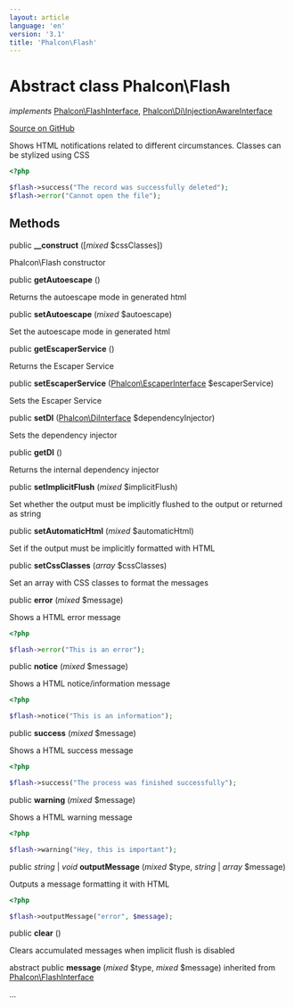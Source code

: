 ```yaml
---
layout: article
language: 'en'
version: '3.1'
title: 'Phalcon\Flash'
---
```

# Abstract class **Phalcon\Flash**

*implements* [Phalcon\FlashInterface](/3.1/en/api/Phalcon_FlashInterface), [Phalcon\Di\InjectionAwareInterface](/3.1/en/api/Phalcon_Di_InjectionAwareInterface)

<a href="https://github.com/phalcon/cphalcon/tree/v3.1.0/phalcon/flash.zep" class="btn btn-default btn-sm">Source on GitHub</a>

Shows HTML notifications related to different circumstances. Classes can be stylized using CSS

```php
<?php

$flash->success("The record was successfully deleted");
$flash->error("Cannot open the file");

```


## Methods
public  **__construct** ([*mixed* $cssClasses])

Phalcon\Flash constructor



public  **getAutoescape** ()

Returns the autoescape mode in generated html



public  **setAutoescape** (*mixed* $autoescape)

Set the autoescape mode in generated html



public  **getEscaperService** ()

Returns the Escaper Service



public  **setEscaperService** ([Phalcon\EscaperInterface](/3.1/en/api/Phalcon_EscaperInterface) $escaperService)

Sets the Escaper Service



public  **setDI** ([Phalcon\DiInterface](/3.1/en/api/Phalcon_DiInterface) $dependencyInjector)

Sets the dependency injector



public  **getDI** ()

Returns the internal dependency injector



public  **setImplicitFlush** (*mixed* $implicitFlush)

Set whether the output must be implicitly flushed to the output or returned as string



public  **setAutomaticHtml** (*mixed* $automaticHtml)

Set if the output must be implicitly formatted with HTML



public  **setCssClasses** (*array* $cssClasses)

Set an array with CSS classes to format the messages



public  **error** (*mixed* $message)

Shows a HTML error message

```php
<?php

$flash->error("This is an error");

```



public  **notice** (*mixed* $message)

Shows a HTML notice/information message

```php
<?php

$flash->notice("This is an information");

```



public  **success** (*mixed* $message)

Shows a HTML success message

```php
<?php

$flash->success("The process was finished successfully");

```



public  **warning** (*mixed* $message)

Shows a HTML warning message

```php
<?php

$flash->warning("Hey, this is important");

```



public *string* | *void* **outputMessage** (*mixed* $type, *string* | *array* $message)

Outputs a message formatting it with HTML

```php
<?php

$flash->outputMessage("error", $message);

```



public  **clear** ()

Clears accumulated messages when implicit flush is disabled



abstract public  **message** (*mixed* $type, *mixed* $message) inherited from [Phalcon\FlashInterface](/3.1/en/api/Phalcon_FlashInterface)

...


